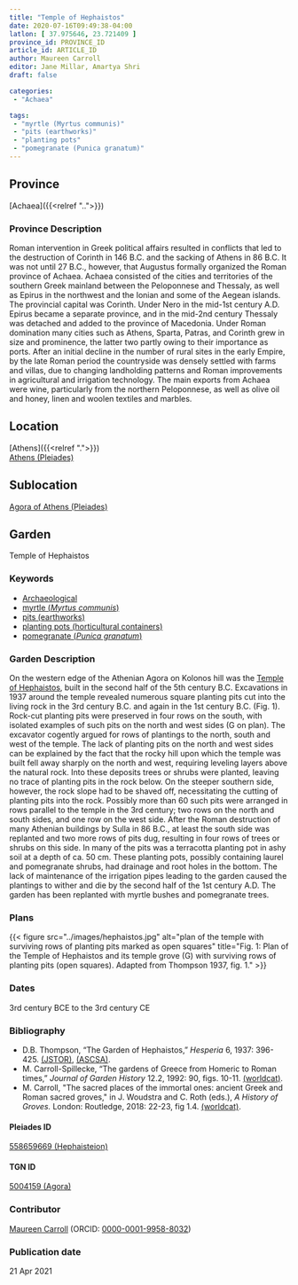 ```yaml
---
title: "Temple of Hephaistos"
date: 2020-07-16T09:49:38-04:00
latlon: [ 37.975646, 23.721409 ]
province_id: PROVINCE_ID
article_id: ARTICLE_ID
author: Maureen Carroll
editor: Jane Millar, Amartya Shri
draft: false

categories:
 - "Achaea"

tags:
 - "myrtle (Myrtus communis)"
 - "pits (earthworks)"
 - "planting pots"
 - "pomegranate (Punica granatum)"
---
```


## Province

[Achaea]({{<relref "..">}})

### Province Description

Roman intervention in Greek political affairs resulted in conflicts that led to the destruction of Corinth in 146 B.C. and the sacking of Athens in 86 B.C. It was not until 27 B.C., however, that Augustus formally organized the Roman province of Achaea. Achaea consisted of the cities and territories of the southern Greek mainland between the Peloponnese and Thessaly, as well as Epirus in the northwest and the Ionian and some of the Aegean islands.
The provincial capital was Corinth. Under Nero in the mid-1st century A.D. Epirus became a separate province, and in the mid-2nd century Thessaly was detached and added to the province of Macedonia. Under Roman domination many cities such as Athens, Sparta, Patras, and Corinth grew in size and prominence, the latter two partly owing to their importance as ports.  After an initial decline in the number of rural sites in the early Empire, by the late Roman period the countryside was densely settled with farms and villas, due to changing landholding patterns and Roman improvements in agricultural and irrigation technology. The main exports from Achaea were wine, particularly from the northern Peloponnese, as well as olive oil and honey, linen and woolen textiles and marbles.

## Location

[Athens]({{<relref ".">}}) \
[Athens (Pleiades)](https://pleiades.stoa.org/places/579885)

<!--### Location Description-->

<!-- LEAVE THIS BLANK FOR NOW -->

## Sublocation

[Agora of Athens (Pleiades)](https://pleiades.stoa.org/places/807514119)

<!--### Sublocation Description-->

<!-- DESCRIPTION -->

## Garden

Temple of Hephaistos

### Keywords

- [Archaeological](#)
- [myrtle (*Myrtus communis*)](http://powo.science.kew.org/taxon/urn:lsid:ipni.org:names:599719-1)
- [pits (earthworks)](http://vocab.getty.edu/page/aat/300008027)
- [planting pots (horticultural containers)](http://vocab.getty.edu/page/aat/300197605)
- [pomegranate (*Punica granatum*)](http://powo.science.kew.org/taxon/urn:lsid:ipni.org:names:554129-1)

### Garden Description

On the western edge of the Athenian Agora on Kolonos hill was the [Temple of Hephaistos](https://en.wikipedia.org/wiki/Temple_of_Hephaestus), built in the second half of the 5th century B.C.  Excavations in 1937 around the temple revealed numerous square planting pits cut into the living rock in the 3rd century B.C. and again in the 1st century B.C. (Fig. 1).  Rock-cut planting pits were preserved in four rows on the south, with isolated examples of such pits on the north and west sides (G on plan).  The excavator cogently argued for rows of plantings to the north, south and west of the temple.  The lack of planting pits on the north and west sides can be explained by the fact that the rocky hill upon which the temple was built fell away sharply on the north and west, requiring leveling layers above the natural rock.  Into these deposits trees or shrubs were planted, leaving no trace of planting pits in the rock below.  On the steeper southern side, however, the rock slope had to be shaved off, necessitating the cutting of planting pits into the rock.  Possibly more than 60 such pits were arranged in rows parallel to the temple in the 3rd century; two rows on the north and south sides, and one row on the west side.  After the Roman destruction of many Athenian buildings by Sulla in 86 B.C., at least the south side was replanted and two more rows of pits dug, resulting in four rows of trees or shrubs on this side.  In many of the pits was a terracotta planting pot in ashy soil at a depth of ca. 50 cm.  These planting pots, possibly containing laurel and pomegranate shrubs, had drainage and root holes in the bottom.  The lack of maintenance of the irrigation pipes leading to the garden caused the plantings to wither and die by the second half of the 1st century A.D.  The garden has been replanted with myrtle bushes and pomegranate trees.

<!--### Maps-->

<!--
{{< figure src="../images/image_name.ext" alt="alt_text" title="CAPTION" >}}
-->

### Plans

{{< figure src="../images/hephaistos.jpg" alt="plan of the temple with surviving rows of planting pits marked as open squares" title="Fig. 1: Plan of the Temple of Hephaistos and its temple grove (G) with surviving rows of planting pits (open squares). Adapted from Thompson 1937, fig. 1." >}}

<!--### Images-->

<!--
{{< figure src="../images/image_name.ext" alt="alt_text" title="CAPTION" >}}
-->

### Dates

3rd century BCE to the 3rd century CE

### Bibliography

* D.B. Thompson, “The Garden of Hephaistos,” *Hesperia* 6, 1937: 396-425. [(JSTOR)](https://www.jstor.org/stable/146648), [(ASCSA)](https://www.ascsa.edu.gr/uploads/media/hesperia/146648.pdf).
* M. Carroll-Spillecke, “The gardens of Greece from Homeric to Roman times,” *Journal of Garden History* 12.2, 1992: 90, figs. 10-11. [(worldcat)](http://www.worldcat.org/oclc/4898050192).
* M. Carroll, "The sacred places of the immortal ones: ancient Greek and Roman sacred groves," in J. Woudstra and C. Roth (eds.), *A History of Groves.* London: Routledge, 2018: 22-23, fig 1.4. [(worldcat)](http://www.worldcat.org/oclc/1012849097).


<!--#### Periodo ID-->

<!-- [PERIODO_ID](https://pleiades.stoa.org/places/PLEIADES_ID) -->

#### Pleiades ID

[558659669 (Hephaisteion)](https://pleiades.stoa.org/places/558659669)

#### TGN ID

[5004159 (Agora)](http://vocab.getty.edu/page/tgn/5004159)

### Contributor

[Maureen Carroll](#) (ORCID: [0000-0001-9958-8032](https://orcid.org/0000-0001-9958-8032))  

### Publication date


21 Apr 2021

<!--### Related articles-->

<!-- Links to other related articles. Leave blank for now -->

